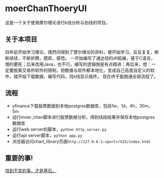 # moerChanThoeryUI
 这是一个关于使用摩尔缠论进行k线分析与划线的项目。

## 关于本项目
 四年前开始学习缠论，偶然间得到了摩尔缠论的资料，便开始学习。反反复复，断断续续，不断折腾，摸索，感悟。
 一开始编写了通达信的dll拓展，基于C语言，慢的要死；后来改用Java，也不行，编写的逻辑倒是有点精进；再后来，想：一定要脱离交易所软件的限制，把数据与软件都本地化，变成自己高度自定义的软件，就开始下载数据，编写代码，找k线显示插件。
 现在终于能跑通全部流程了。
## 流程
 - yfinance下载股票数据到本地postgres数据库，包括1w，1d，4h，30m，5m
 - 运行moer_chan脚本进行股票数据分析，得到线段结果并保存本地postgres数据库
 - 运行web server的脚本，`python http_server.py`
 - 运行api server脚本，`python app.py`
 - 浏览器访问chart_library页面`http://127.0.0.1:<port>/V25/index.html`
## 重要的事!
 [找到不变的事，才是基石。](https://www.cnblogs.com/dzmsjs/articles/18786042)